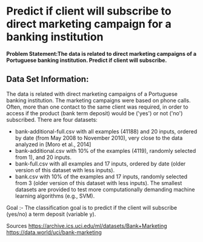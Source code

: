 
# Predict if client will subscribe to direct marketing campaign for a banking institution

**Problem Statement:The data is related to direct marketing campaigns of a Portuguese banking institution. Predict if client will
subscribe.**

## Data Set Information:
The data is related with direct marketing campaigns of a Portuguese banking institution. The marketing campaigns
were based on phone calls. Often, more than one contact to the same client was required, in order to access if the
product (bank term deposit) would be ('yes') or not ('no') subscribed.
There are four datasets:
- bank-additional-full.csv with all examples (41188) and 20 inputs, ordered by date (from May 2008 to
November 2010), very close to the data analyzed in [Moro et al., 2014]
- bank-additional.csv with 10% of the examples (4119), randomly selected from 1), and 20 inputs.
- bank-full.csv with all examples and 17 inputs, ordered by date (older version of this dataset with less
inputs).
- bank.csv with 10% of the examples and 17 inputs, randomly selected from 3 (older version of this dataset
with less inputs). The smallest datasets are provided to test more computationally demanding machine
learning algorithms (e.g., SVM).

Goal :- The classification goal is to predict if the client will subscribe (yes/no) a term deposit (variable y).

Sources
https://archive.ics.uci.edu/ml/datasets/Bank+Marketing
https://data.world/uci/bank-marketing
